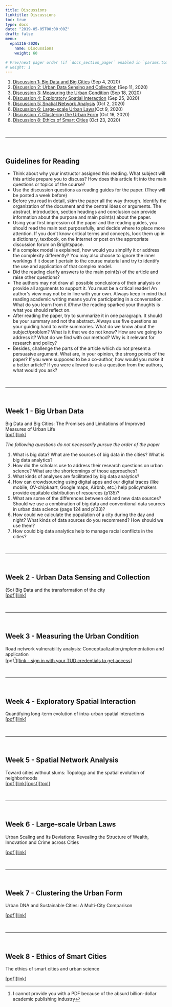 ```yaml
---
title: Discussions
linktitle: Discussions
toc: true
type: docs
date: "2019-05-05T00:00:00Z"
draft: false
menu:
  epa1316-2020:
    name: Discussions
    weight: 60

# Prev/next pager order (if `docs_section_pager` enabled in `params.toml`)
# weight: 1
---
```


1. [Discussion 1: Big Data and Big Cities](#week-1---big-urban-data) (Sep 4, 2020)
2. [Discussion 2: Urban Data Sensing and Collection](#week-2---urban-data-sensing-and-collection) (Sep 11, 2020)
3. [Discussion 3: Measuring the Urban Condition](#week-3---measuring-the-urban-condition) (Sep 18, 2020)
4. [Discussion 4: Exploratory Spatial Interaction](#week-4---exploratory-spatial-interaction) (Sep 25, 2020)
5. [Discussion 5: Spatial Network Analysis](#week-5---spatial-network-analysis) (Oct 2, 2020)
6. [Discussion 6: Large-scale Urban Laws](#week-6---large-scale-urban-laws)(Oct 9, 2020)
7. [Discussion 7: Clustering the Urban Form](#week-7---clustering-the-urban-form) (Oct 16, 2020)
8. [Discussion 8: Ethics of Smart Cities](#week-8---ethics-of-smart-cities) (Oct 23, 2020)

<br/>

***
<br/>

## Guidelines for Reading

- Think about why your instructor assigned this reading. What subject will this article prepare you to discuss? How does this article fit into the main questions or topics of the course?
- Use the discussion questions as reading guides for the paper. (They will be posted a week before)
- Before you read in detail, skim the paper all the way through. Identify the organization of the document and the central ideas or arguments. The abstract, introduction, section headings and conclusion can provide information about the purpose and main point(s) about the paper.
- Using your first impression of the paper and the reading guides, you should read the main text purposefully, and decide where to place more attention. If you don't know critical terms and concepts, look them up in a dictionary, textbook, on the Internet or post on the appropriate discussion forum on Brightspace.
- If a complex model is explained, how would you simplify it or address the complexity differently? You may also choose to ignore the inner workings if it doesn't pertain to the course material and try to identify the use and application of that complex model.
- Did the reading clarify answers to the main point(s) of the article and raise other questions?
- The authors may not draw all possible conclusions of their analysis or provide all arguments to support it. You must be a critical reader! An author's view may not be in line with your own. Always keep in mind that reading academic writing means you're participating in a conversation. What do you learn from it if/how the reading sparked your thoughts is what you should reflect on.
- After reading the paper, try to summarize it in one paragraph. It should be your summary and not the abstract. Always use five questions as your guiding hand to write summaries. What do we know about the subject/problem? What is it that we do not know? How are we going to address it? What do we find with our method? Why is it relevant for research and policy?
- Besides, challenge the parts of the article which do not present a persuasive argument. What are, in your opinion, the strong points of the paper? If you were supposed to be a co-author, how would you make it a better article? If you were allowed to ask a question from the authors, what would you ask?


<br/>

***
<br/>

## Week 1 - Big Urban Data

Big Data and Big Cities: The Promises and Limitations of Improved Measures of Urban Life
<br/>
[[pdf](../discussions/week1.pdf)][[link](https://onlinelibrary.wiley.com/doi/abs/10.1111/ecin.12364)]

_The following questions do not necessarily pursue the order of the paper_

1. What is big data? What are the sources of big data in the cities? What is big data analytics?
2. How did the scholars use to address their research questions on urban science? What are the shortcomings of those approaches?
3. What kinds of analyses are facilitated by big data analytics?
4. How can crowdsourcing using digital apps and our digital traces (like mobile, OV-chipkaart, Google maps, Airbnb, etc.) help policymakers provide equitable distribution of resources (p135)?
5. What are some of the differences between old and new data sources? Should we use a combination of big data and conventional data sources in urban data science (page 124 and p133)?
6. How could we calculate the population of a city during the day and night? What kinds of data sources do you recommend? How should we use them?
7. How could big data analytics help to manage racial conflicts in the cities?

<br/>

***
<br/>

## Week 2 - Urban Data Sensing and Collection

(So) Big Data and the transformation of the city
<br/>
[[pdf](../discussions/week2.pdf)][[link](https://link.springer.com/article/10.1007/s41060-020-00207-3)]

<br/>

***
<br/>

## Week 3 - Measuring the Urban Condition

Road network vulnerability analysis: Conceptualization,implementation and application
<br/>
[pdf[^1]][[link - sign in with your TUD credentials to get access](https://www.sciencedirect.com/science/article/pii/S0198971514000192)]

[^1]: I cannot provide you with a PDF because of the absurd billion-dollar academic publishing industry

<br/>

***
<br/>

## Week 4 - Exploratory Spatial Interaction

Quantifying long-term evolution of intra-urban spatial interactions
<br/>
[[pdf](../discussions/week4.pdf)][[link](https://royalsocietypublishing.org/doi/full/10.1098/rsif.2014.1089)]

<br/>

***
<br/>

## Week 5 - Spatial Network Analysis

Toward cities without slums: Topology and the spatial evolution of neighborhoods
<br/>
[[pdf](../discussions/week5.pdf)][[link](https://advances.sciencemag.org/content/4/8/eaar4644)][[post](https://miurban.uchicago.edu/2019/11/14/millionneighborhoodsmap/)][[tool](https://millionneighborhoods.org/#2/8.84/17.54)]

<br/>

***
<br/>

## Week 6 - Large-scale Urban Laws

Urban Scaling and Its Deviations: Revealing the Structure of Wealth, Innovation and Crime across Cities

[[pdf](../discussions/week6.pdf)][[link](https://journals.plos.org/plosone/article?id=10.1371/journal.pone.0013541)]

<br/>

***
<br/>

## Week 7 - Clustering the Urban Form

Urban DNA and Sustainable Cities: A Multi-City Comparison

[[pdf](../discussions/week7.pdf)][[link](https://www.frontiersin.org/articles/10.3389/fenvs.2019.00004/full)]

<br/>

***
<br/>

## Week 8 - Ethics of Smart Cities

The ethics of smart cities and urban science

[[pdf](../discussions/week8.pdf)][[link](https://royalsocietypublishing.org/doi/full/10.1098/rsta.2016.0115)]
